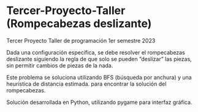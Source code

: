 # Tercer-Proyecto-Taller (Rompecabezas deslizante)
Tercer Proyecto Taller de programación 1er semestre 2023

Dada una configuración específica, se debe resolver el rompecabezas deslizante
 siguiendo la regla de que solo se pueden ”deslizar” las piezas, sin permitir cambios de
 piezas de la nada.

Este problema se soluciona utilizando BFS (búsqueda por anchura) y una heurística de distancia estimada. para encontrar la solución del rompecabezas.

Solución desarrollada en Python, utilizando pygame para interfaz gráfica.
